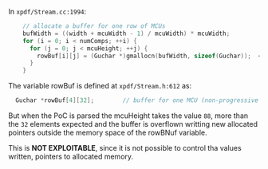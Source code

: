 In `xpdf/Stream.cc:1994`:

```c
    // allocate a buffer for one row of MCUs
    bufWidth = ((width + mcuWidth - 1) / mcuWidth) * mcuWidth;
    for (i = 0; i < numComps; ++i) {
      for (j = 0; j < mcuHeight; ++j) {
        rowBuf[i][j] = (Guchar *)gmallocn(bufWidth, sizeof(Guchar));  <--- Writing outside the buffer limits
      }
    }
```

The variable rowBuf is defined at `xpdf/Stream.h:612` as:
```c
  Guchar *rowBuf[4][32];        // buffer for one MCU (non-progressive mode
```

But when the PoC is parsed the mcuHeight takes the value `88`, more than the `32` elements expected and the buffer is overflown writting new allocated pointers outside the memory space of the rowBNuf variable.

This is **NOT EXPLOITABLE**, since it is not possible to control tha values written, pointers to allocated memory.
